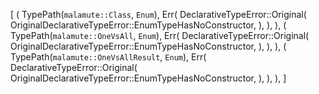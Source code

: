 [
    (
        TypePath(`malamute::Class`, `Enum`),
        Err(
            DeclarativeTypeError::Original(
                OriginalDeclarativeTypeError::EnumTypeHasNoConstructor,
            ),
        ),
    ),
    (
        TypePath(`malamute::OneVsAll`, `Enum`),
        Err(
            DeclarativeTypeError::Original(
                OriginalDeclarativeTypeError::EnumTypeHasNoConstructor,
            ),
        ),
    ),
    (
        TypePath(`malamute::OneVsAllResult`, `Enum`),
        Err(
            DeclarativeTypeError::Original(
                OriginalDeclarativeTypeError::EnumTypeHasNoConstructor,
            ),
        ),
    ),
]